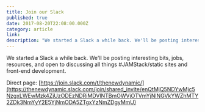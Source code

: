 ```yaml
---
title: Join our Slack
published: true
date: 2017-08-20T22:08:00.000Z
category: article
link:
description: "We started a Slack a while back. We'll be posting interesting bits, jobs, resources, and open to discussing all things #JAMStack/static sites and front-end development."
---
```

We started a Slack a while back. We'll be posting interesting bits, jobs, resources, and open to discussing all things #JAMStack/static sites and front-end development.

Direct page: [https://join.slack.com/t/thenewdynamic/](https://thenewdynamic.slack.com/join/shared_invite/enQtMjQ5NDYwMjc5NzgxLWEwMzk4ZjUzODEzNDRiMDVlNTBmOWVjOTVmYjNlNGVkYWZhMTY2ZDk3NmYyY2E5YjNmODA5ZTgxYzNmZDgyMmU)
